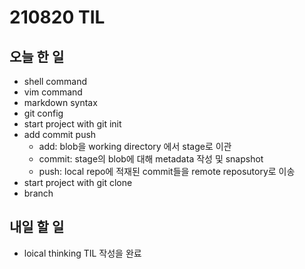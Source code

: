 
# 210820 TIL

## 오늘 한 일

- shell command
- vim command
- markdown syntax
- git config
- start project with git init
- add commit push
	- add: blob을 working directory 에서 stage로 이관
	- commit: stage의 blob에 대해 metadata 작성 및 snapshot
	- push: local repo에 적재된 commit들을 remote reposutory로 이송
- start project with git clone
- branch

## 내일 할 일

- loical thinking TIL 작성을 완료
